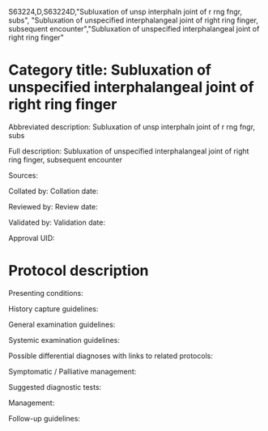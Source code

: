 S63224,D,S63224D,"Subluxation of unsp interphaln joint of r rng fngr, subs", "Subluxation of unspecified interphalangeal joint of right ring finger, subsequent encounter","Subluxation of unspecified interphalangeal joint of right ring finger"
# Category title: Subluxation of unspecified interphalangeal joint of right ring finger

Abbreviated description: Subluxation of unsp interphaln joint of r rng fngr, subs

Full description: Subluxation of unspecified interphalangeal joint of right ring finger, subsequent encounter

Sources:

Collated by:
Collation date:

Reviewed by:
Review date:

Validated by:
Validation date:

Approval UID:

# Protocol description

Presenting conditions:

History capture guidelines:

General examination guidelines:

Systemic examination guidelines:

Possible differential diagnoses with links to related protocols:

Symptomatic / Palliative management:

Suggested diagnostic tests:

Management:

Follow-up guidelines:
